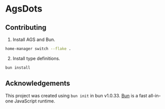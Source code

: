 # AgsDots

## Contributing

1. Install AGS and Bun.

```bash
home-manager switch --flake .
```

2. Install type definitions.

```bash
bun install
```

## Acknowledgements

This project was created using `bun init` in bun v1.0.33. [Bun](https://bun.sh) is a fast all-in-one JavaScript runtime.
